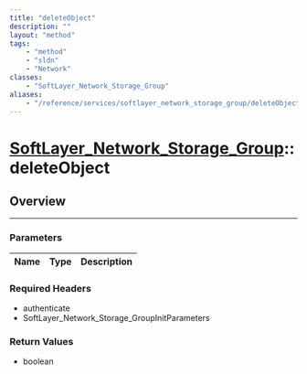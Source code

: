 ```yaml
---
title: "deleteObject"
description: ""
layout: "method"
tags:
    - "method"
    - "sldn"
    - "Network"
classes:
    - "SoftLayer_Network_Storage_Group"
aliases:
    - "/reference/services/softlayer_network_storage_group/deleteObject"
---
```

# [SoftLayer_Network_Storage_Group](/reference/services/SoftLayer_Network_Storage_Group)::deleteObject




## Overview 


-----

### Parameters 
|Name | Type | Description |
| --- | --- | --- |


### Required Headers
* authenticate
* SoftLayer_Network_Storage_GroupInitParameters


### Return Values
* boolean




